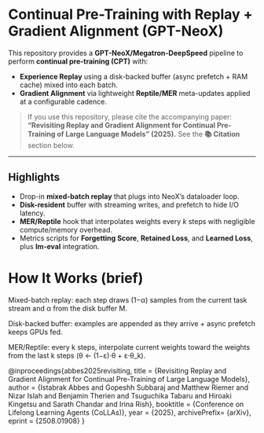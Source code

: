 # Continual Pre-Training with Replay + Gradient Alignment (GPT-NeoX)

This repository provides a **GPT-NeoX/Megatron-DeepSpeed** pipeline to perform **continual pre-training (CPT)** with:
- **Experience Replay** using a disk-backed buffer (async prefetch + RAM cache) mixed into each batch.
- **Gradient Alignment** via lightweight **Reptile/MER** meta-updates applied at a configurable cadence.

> If you use this repository, please cite the accompanying paper:
> **“Revisiting Replay and Gradient Alignment for Continual Pre-Training of Large Language Models” (2025).**
> See the **📚 Citation** section below.

---

## Highlights

- Drop-in **mixed-batch replay** that plugs into NeoX’s dataloader loop.
- **Disk-resident** buffer with streaming writes, and prefetch to hide I/O latency.
- **MER/Reptile** hook that interpolates weights every *k* steps with negligible compute/memory overhead.
- Metrics scripts for **Forgetting Score**, **Retained Loss**, and **Learned Loss**, plus **lm-eval** integration.

# How It Works (brief)
Mixed-batch replay: each step draws (1−α) samples from the current task stream and α from the disk buffer M.

Disk-backed buffer: examples are appended as they arrive + async prefetch keeps GPUs fed.

MER/Reptile: every k steps, interpolate current weights toward the weights from the last k steps (θ ← (1−ε)·θ + ε·θ_k).


@inproceedings{abbes2025revisiting,
  title        = {Revisiting Replay and Gradient Alignment for Continual Pre-Training of Large Language Models},
  author       = {Istabrak Abbes and Gopeshh Subbaraj and Matthew Riemer and Nizar Islah and Benjamin Therien and Tsuguchika Tabaru and Hiroaki Kingetsu and Sarath Chandar and Irina Rish},
  booktitle    = {Conference on Lifelong Learning Agents (CoLLAs)},
  year         = {2025},
  archivePrefix= {arXiv},
  eprint       = {2508.01908}
}